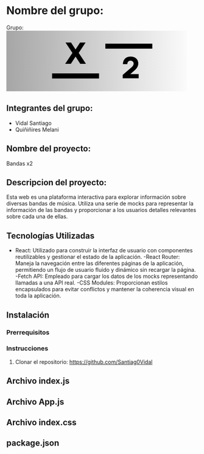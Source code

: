 # Nombre del grupo:
  Grupo:
  ![Logo del Grupo](./src/assets/x2small.png)

## Integrantes del grupo: 
- Vidal Santiago
- Quiñiñires Melani

## Nombre del proyecto: 
Bandas x2

## Descripcion del proyecto:
Esta web es una plataforma interactiva para explorar información sobre diversas bandas de música. Utiliza una serie de mocks para representar la información de las bandas y proporcionar a los usuarios detalles relevantes sobre cada una de ellas.

## Tecnologías Utilizadas
- React: Utilizado para construir la interfaz de usuario con componentes reutilizables y gestionar el estado de la aplicación.
-React Router: Maneja la navegación entre las diferentes páginas de la aplicación, permitiendo un flujo de usuario fluido y dinámico sin recargar la página.
-Fetch API: Empleado para cargar los datos de los mocks representando llamadas a una API real.
-CSS Modules: Proporcionan estilos encapsulados para evitar conflictos y mantener la coherencia visual en toda la aplicación.

## Instalación
### Prerrequisitos


### Instrucciones
1. Clonar el repositorio: https://github.com/Santiag0Vidal

## Archivo index.js
## Archivo App.js

## Archivo index.css

## package.json

